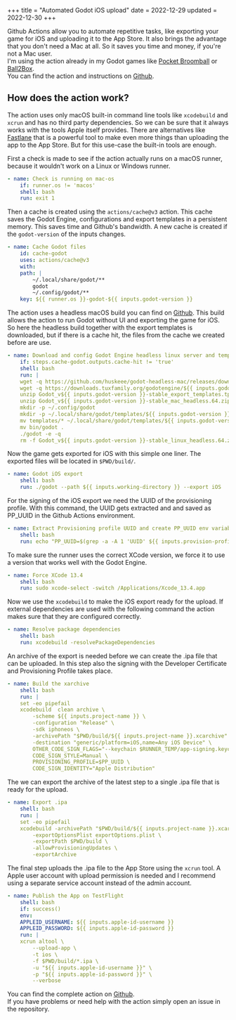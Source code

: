 +++
title = "Automated Godot iOS upload"
date = 2022-12-29
updated = 2022-12-30
+++

Github Actions allow you to automate repetitive tasks, like exporting your game for iOS and uploading it to the App Store.
It also brings the advantage that you don't need a Mac at all. So it saves you time and money, if you're not a Mac user.  
I'm using the action already in my Godot games like [Pocket Broomball](https://github.com/dulvui/pocket-broomball/blob/main/.github/workflows/upload-ios.yml) or [Ball2Box](https://github.com/dulvui/ball2box/blob/main/.github/workflows/upload-ios.yml).  
You can find the action and instructions on [Github](https://github.com/dulvui/godot-ios-upload).

## How does the action work?
The action uses only macOS built-in command line tools like `xcodebuild` and `xcrun` and has no third party dependencies.
So we can be sure that it always works with the tools Apple itself provides. There are alternatives like [Fastlane](https://fastlane.tools/) that is a powerful tool to make even more things than uploading the app to the App Store. But for this use-case the built-in tools are enough.

First a check is made to see if the action actually runs on a macOS runner, because it wouldn't work on a Linux or Windows runner.
```yml
- name: Check is running on mac-os
    if: runner.os != 'macos'
    shell: bash
    run: exit 1
```


Then a cache is created using the `actions/cache@v3` action. This cache saves the Godot Engine, configurations and export templates in a persistent memory. This saves time and Github's bandwidth. A new cache is created if the `godot-version` of the inputs changes.
```yml
- name: Cache Godot files
    id: cache-godot
    uses: actions/cache@v3
    with:
    path: |
        ~/.local/share/godot/**
        godot
        ~/.config/godot/**
    key: ${{ runner.os }}-godot-${{ inputs.godot-version }}
```


The action uses a headless macOS build you can find on [Github](https://github.com/huskeee/godot-headless-mac).
This build allows the action to run Godot without UI and exporting the game for iOS. So here the headless build together with the export templates is downloaded, but if there is a cache hit, the files from the cache we created before are use.
```yml
- name: Download and config Godot Engine headless linux server and templates
    if: steps.cache-godot.outputs.cache-hit != 'true'
    shell: bash
    run: |
    wget -q https://github.com/huskeee/godot-headless-mac/releases/download/${{ inputs.godot-version }}-stable/Godot_v${{ inputs.godot-version }}-stable_mac_headless.64.zip
    wget -q https://downloads.tuxfamily.org/godotengine/${{ inputs.godot-version }}/Godot_v${{ inputs.godot-version }}-stable_export_templates.tpz
    unzip Godot_v${{ inputs.godot-version }}-stable_export_templates.tpz
    unzip Godot_v${{ inputs.godot-version }}-stable_mac_headless.64.zip
    mkdir -p ~/.config/godot
    mkdir -p ~/.local/share/godot/templates/${{ inputs.godot-version }}.stable
    mv templates/* ~/.local/share/godot/templates/${{ inputs.godot-version }}.stable
    mv bin/godot .
    ./godot -e -q
    rm -f Godot_v${{ inputs.godot-version }}-stable_linux_headless.64.zip Godot_v${{ inputs.godot-version }}-stable_export_templates.tpz
```


Now the game gets exported for iOS with this simple one liner. The exported files will be located in `$PWD/build/`.
```yml
- name: Godot iOS export
    shell: bash
    run: ./godot --path ${{ inputs.working-directory }} --export iOS
```


For the signing of the iOS export we need the UUID of the provisioning profile. With this command, the UUID gets extracted and and saved as PP_UUID in the Github Actions environment. 
```yml
- name: Extract Provisioning profile UUID and create PP_UUID env variable
    shell: bash
    run: echo "PP_UUID=$(grep -a -A 1 'UUID' ${{ inputs.provision-profile-path }} | grep string | sed -e "s|<string>||" -e "s|</string>||" | tr -d '\t')" >> $GITHUB_ENV
```

To make sure the runner uses the correct XCode version, we force it to use a version that works well with the Godot Engine.
```yml
- name: Force XCode 13.4
    shell: bash
    run: sudo xcode-select -switch /Applications/Xcode_13.4.app
```


Now we use the `xcodebuild` to make the iOS export ready for the upload.
If external dependencies are used with the following command the action makes sure that they are configured correctly.
```yml
- name: Resolve package dependencies
    shell: bash
    run: xcodebuild -resolvePackageDependencies
```


An archive of the export is needed before we can create the .ipa file that can be uploaded. In this step also the signing with the Developer Certificate and Provisioning Profile takes place.
```yml
- name: Build the xarchive
    shell: bash
    run: |
    set -eo pipefail
    xcodebuild  clean archive \
        -scheme ${{ inputs.project-name }} \
        -configuration "Release" \
        -sdk iphoneos \
        -archivePath "$PWD/build/${{ inputs.project-name }}.xcarchive" \
        -destination "generic/platform=iOS,name=Any iOS Device" \
        OTHER_CODE_SIGN_FLAGS="--keychain $RUNNER_TEMP/app-signing.keychain-db" \
        CODE_SIGN_STYLE=Manual \
        PROVISIONING_PROFILE=$PP_UUID \
        CODE_SIGN_IDENTITY="Apple Distribution"
```


The we can export the archive of the latest step to a single .ipa file that is ready for the upload.
```yml
- name: Export .ipa
    shell: bash
    run: |
    set -eo pipefail
    xcodebuild -archivePath "$PWD/build/${{ inputs.project-name }}.xcarchive" \
        -exportOptionsPlist exportOptions.plist \
        -exportPath $PWD/build \
        -allowProvisioningUpdates \
        -exportArchive
```


The final step uploads the .ipa file to the App Store using the `xcrun` tool.
A Apple user account with upload permission is needed and I recommend using a separate service account instead of the admin account.
```yml
- name: Publish the App on TestFlight
    shell: bash
    if: success()
    env:
    APPLEID_USERNAME: ${{ inputs.apple-id-username }}
    APPLEID_PASSWORD: ${{ inputs.apple-id-password }}
    run: |
    xcrun altool \
        --upload-app \
        -t ios \
        -f $PWD/build/*.ipa \
        -u "${{ inputs.apple-id-username }}" \
        -p "${{ inputs.apple-id-password }}" \
        --verbose
```


You can find the complete action on [Github](https://github.com/dulvui/godot-ios-upload/blob/main/action.yml).  
If you have problems or need help with the action simply open an issue in the repository.
